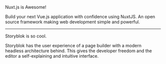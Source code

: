 Nuxt.js is Awesome!

Build your next Vue.js application with confidence using NuxtJS. An open source framework making web development simple and powerful.

-------

Storyblok is so cool.

Storyblok has the user experience of a page builder with a modern headless architecture behind. This gives the developer freedom and the editor a self-explaining and intuitive interface.
